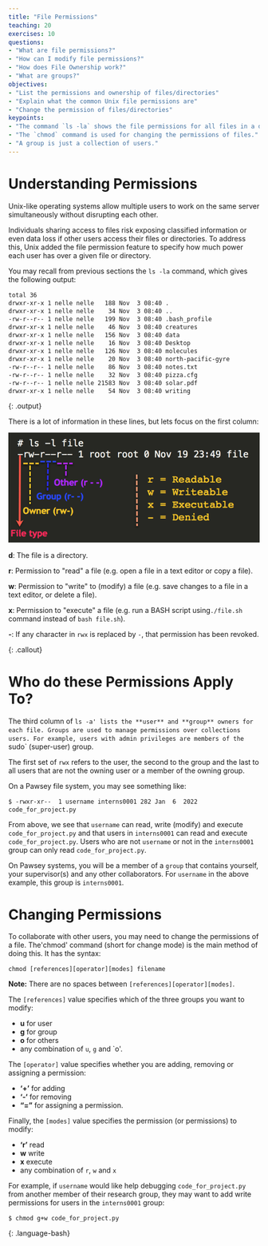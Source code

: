 ```yaml
---
title: "File Permissions"
teaching: 20
exercises: 10
questions:
- "What are file permissions?"
- "How can I modify file permissions?"
- "How does File Ownership work?"
- "What are groups?"
objectives:
- "List the permissions and ownership of files/directories"
- "Explain what the common Unix file permissions are"
- "Change the permission of files/directories"
keypoints:
- "The command `ls -la` shows the file permissions for all files in a directory."
- "The `chmod` command is used for changing the permissions of files."
- "A group is just a collection of users."
---
```


# Understanding Permissions

Unix-like operating systems allow multiple users to work on the same server simultaneously without disrupting each other.

Individuals sharing access to files risk exposing classified information or even data loss if other users access their files or directories. To address this, Unix added the file permission feature to specify how much power each user has over a given file or directory.

You may recall from previous sections the `ls -la` command, which gives the following output:
~~~
total 36
drwxr-xr-x 1 nelle nelle   188 Nov  3 08:40 .
drwxr-xr-x 1 nelle nelle    34 Nov  3 08:40 ..
-rw-r--r-- 1 nelle nelle   199 Nov  3 08:40 .bash_profile
drwxr-xr-x 1 nelle nelle    46 Nov  3 08:40 creatures
drwxr-xr-x 1 nelle nelle   156 Nov  3 08:40 data
drwxr-xr-x 1 nelle nelle    16 Nov  3 08:40 Desktop
drwxr-xr-x 1 nelle nelle   126 Nov  3 08:40 molecules
drwxr-xr-x 1 nelle nelle    20 Nov  3 08:40 north-pacific-gyre
-rw-r--r-- 1 nelle nelle    86 Nov  3 08:40 notes.txt
-rw-r--r-- 1 nelle nelle    32 Nov  3 08:40 pizza.cfg
-rw-r--r-- 1 nelle nelle 21583 Nov  3 08:40 solar.pdf
drwxr-xr-x 1 nelle nelle    54 Nov  3 08:40 writing
~~~
{: .output}

There is a lot of information in these lines, but lets focus on the first column:

![there are three sets of permissions, one for each of other, group and owner](../fig/permissions.png)

**d**:	The file is a directory.

**r**:	Permission to "read" a file (e.g. open a file in a text editor or copy a file).

**w**:	Permission to "write" to (modify) a file (e.g. save changes to a file in a text editor, or delete a file).

**x**:	Permission to "execute" a file (e.g. run a BASH script using`./file.sh` command instead of `bash file.sh`).

**-**:	If any character in `rwx` is replaced by `-`, that permission has been revoked.


{: .callout}


# Who do these Permissions Apply To?

The third column of `ls -a' lists the **user** and **group** owners for each file. Groups are used to manage permissions over collections users. For example, users with admin privileges are members of the `sudo` (super-user) group. 

The first set of `rwx` refers to the user, the second to the group and the last to all users that are not the owning user or a member of the owning group. 
 
On a Pawsey file system, you may see something like:
~~~
$ -rwxr-xr--  1 username interns0001 282 Jan  6  2022 code_for_project.py
~~~
From above, we see that `username` can read, write (modify) and execute `code_for_project.py` and that users in `interns0001` can read and execute `code_for_project.py`. Users who are not `username` or not in the `interns0001` group can only read  `code_for_project.py`. 

On Pawsey systems, you will be a member of a `group` that contains yourself, your supervisor(s) and any other collaborators. For `username` in the above example, this group is `interns0001`.

# Changing Permissions

To collaborate with other users, you may need to change the permissions of a file. The'chmod' command (short for change mode) is the main method of doing this. It has the syntax:

	chmod [references][operator][modes] filename
	
**Note:** There are no spaces between `[references][operator][modes]`.

The `[references]` value specifies which of the three groups you want to modify:
  - **u** for user
  - **g** for group
  - **o** for others
  - any combination of `u`, `g` and `o'.

The `[operator]` value specifies whether you are adding, removing or assigning a permission:
- **‘+’** for adding
- **‘-‘** for removing
- **“=”** for assigning a permission.

Finally, the `[modes]` value specifies the permission (or permissions) to modify:
- **‘r’** read
- **w** write
- **x** execute
- any combination of `r`, `w` and `x`

For example, if `username` would like help debugging `code_for_project.py` from another member of their research group, they may want to add write permissions for users in the `interns0001` group:

~~~
$ chmod g+w code_for_project.py
~~~
{: .language-bash}
